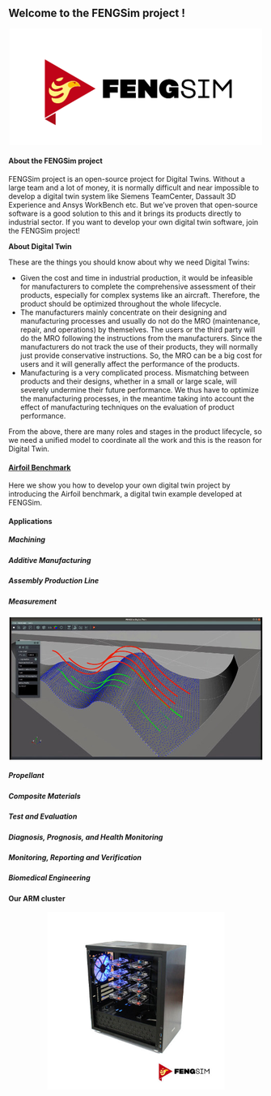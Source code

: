 ## Welcome to the FENGSim project !

<p align="center">
<img src="images/Fengsim_logo_hi.png" width="500" title="arm cluster">
</p>

#### About the FENGSim project

FENGSim project is an open-source project for Digital Twins. Without a large team and a lot of money, it is normally difficult and near impossible to develop a digital twin system like Siemens TeamCenter, Dassault 3D Experience and Ansys WorkBench etc. But we’ve proven that open-source software is a good solution to this and it brings its products directly to industrial sector. If you want to develop your own digital twin software, join the FENGSim project!

**About Digital Twin**

These are the things you should know about why we need Digital Twins:

- Given the cost and time in industrial production, it would be infeasible for manufacturers to complete the comprehensive assessment of their products, especially for complex systems like an aircraft. Therefore, the product should be optimized throughout the whole lifecycle. 
- The manufacturers mainly concentrate on their designing and manufacturing processes and usually do not do the MRO (maintenance, repair, and operations) by themselves. The users or the third party will do the MRO following the instructions from the manufacturers. Since the manufacturers do not track the use of their products, they will normally just provide conservative instructions. So, the MRO can be a big cost for users and it will generally affect the performance of the products.
- Manufacturing is a very complicated process. Mismatching between products and their designs, whether in a small or large scale, will severely undermine their future performance. We thus have to optimize the manufacturing processes, in the meantime taking into account the effect of manufacturing techniques on the evaluation of product performance. 

From the above, there are many roles and stages in the product lifecycle, so we need a unified model  to coordinate all the work and this is the reason for Digital Twin. 

#### [Airfoil Benchmark](https://github.com/fengsim/FENGSim-Dev/wiki/Home)

Here we show you how to develop your own digital twin project by introducing the Airfoil benchmark, a digital twin example developed at FENGSim.   

#### Applications

##### Machining

##### Additive Manufacturing

##### Assembly Production Line

##### Measurement

<p align="center">
  <img src="images/meas.jpg" width="500" title="arm cluster">
</p>


##### Propellant

##### Composite Materials

##### Test and Evaluation

##### Diagnosis, Prognosis, and Health Monitoring

##### Monitoring, Reporting and Verification

##### Biomedical Engineering	

#### Our ARM cluster

<p align="center">
  <img src="images/Mark-1.jpg" width="350" title="arm cluster">
</p>
